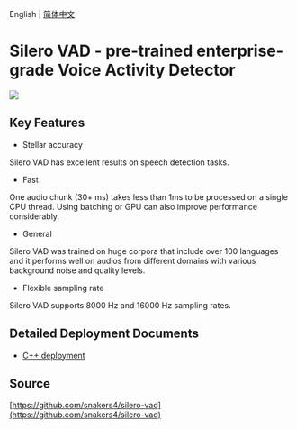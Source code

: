 English | [简体中文](README_CN.md)

# Silero VAD - pre-trained enterprise-grade Voice Activity Detector

![](https://user-images.githubusercontent.com/36505480/198026365-8da383e0-5398-4a12-b7f8-22c2c0059512.png)

## Key Features

* Stellar accuracy

Silero VAD has excellent results on speech detection tasks.

* Fast

One audio chunk (30+ ms) takes less than 1ms to be processed on a single CPU thread. Using batching or GPU can also improve performance considerably.

* General

Silero VAD was trained on huge corpora that include over 100 languages and it performs well on audios from different domains with various background noise and quality levels.

* Flexible sampling rate

Silero VAD supports 8000 Hz and 16000 Hz sampling rates.

## Detailed Deployment Documents

- [C++ deployment](cpp)

## Source

[https://github.com/snakers4/silero-vad](https://github.com/snakers4/silero-vad)